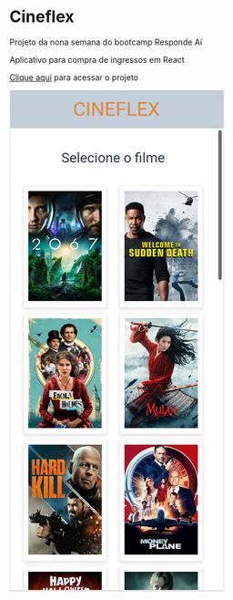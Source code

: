 # Cineflex

Projeto da nona semana do bootcamp Responde Aí

Aplicativo para compra de ingressos em React


[Clique aqui](https://cineflex-psi.vercel.app/) para acessar o projeto


![App screencap](https://github.com/RafaelBahiense/Cineflex/blob/main/src/Screenshot.png)